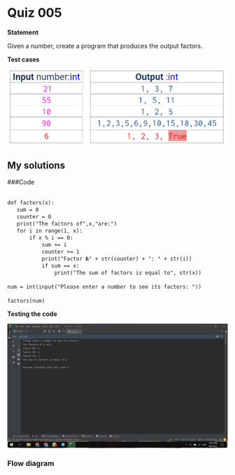 # Quiz 005
**Statement**

Given a number, create a program that produces the output factors.

**Test cases**

![](https://github.com/2024sabuhiabbasov/Unit-1/blob/main/Quizzes/Images/Quiz%20005%20-%20test%20cases.png)

## My solutions
###Code
```.py# Program to find the factors of a number

def factors(x):
   sum = 0
   counter = 0
   print("The factors of",x,"are:")
   for i in range(1, x):
       if x % i == 0:
           sum += i
           counter += 1
           print("Factor №" + str(counter) + ": " + str(i))
           if sum == x:
               print("The sum of factors is equal to", str(x))

num = int(input("Please enter a number to see its factors: "))

factors(num)
```

**Testing the code**

![](https://github.com/2024sabuhiabbasov/Unit-1/blob/main/Quizzes/Images/Quiz%20005%20-%20testing%20the%20code%20-%201.png)

### Flow diagram

![]()
